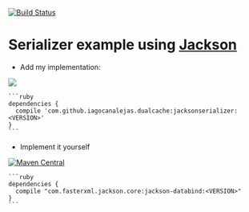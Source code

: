 [![Build Status](https://travis-ci.org/FasterXML/jackson-databind.svg?branch=master)](https://travis-ci.org/FasterXML/jackson-databind) 

# Serializer example using [Jackson](https://github.com/FasterXML/jackson-databind)

 - Add my implementation:

[![](https://jitpack.io/v/iagocanalejas/dualcache.svg)](https://jitpack.io/#iagocanalejas/dualcache)

    ```ruby
    dependencies {
      compile 'com.github.iagocanalejas.dualcache:jacksonserializer:<VERSION>'
    }
    ```

 - Implement it yourself

[![Maven Central](https://maven-badges.herokuapp.com/maven-central/com.fasterxml.jackson.core/jackson-databind/badge.svg)](https://maven-badges.herokuapp.com/maven-central/com.fasterxml.jackson.core/jackson-databind)

    ```ruby
    dependencies {
      compile "com.fasterxml.jackson.core:jackson-databind:<VERSION>"
    }
    ```

